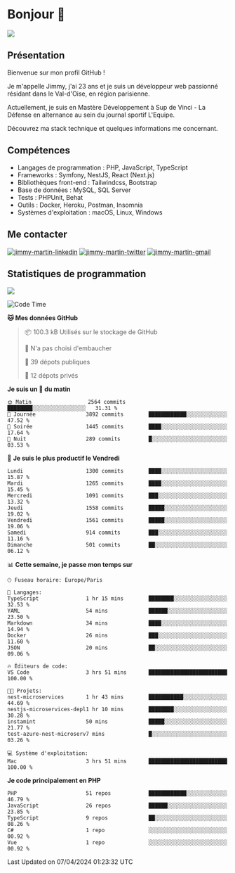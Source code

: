 # Bonjour 👋

![](https://komarev.com/ghpvc/?username=jimmy-martin&color=1a1b27)

## Présentation

Bienvenue sur mon profil GitHub !

Je m'appelle Jimmy, j'ai 23 ans et je suis un développeur web passionné résidant dans le Val-d'Oise, en région parisienne.

Actuellement, je suis en Mastère Développement à Sup de Vinci - La Défense en alternance au sein du journal sportif L'Equipe.

Découvrez ma stack technique et quelques informations me concernant.

## Compétences

- Langages de programmation : PHP, JavaScript, TypeScript
- Frameworks : Symfony, NestJS, React (Next.js)
- Bibliothèques front-end : Tailwindcss, Bootstrap
- Base de données : MySQL, SQL Server
- Tests : PHPUnit, Behat
- Outils : Docker, Heroku, Postman, Insomnia
- Systèmes d'exploitation : macOS, Linux, Windows

## Me contacter

<p>
<a href="https://www.linkedin.com/in/jimmy-martin-dev/" target="_blank"><img align="center" src="https://img.shields.io/badge/-LinkedIn-0077B5?style=for-the-badge&logo=Linkedin&logoColor=white" alt="jimmy-martin-linkedin"/></a>
<a href="https://twitter.com/jimmydev_" target="_blank"><img align="center" src="https://img.shields.io/badge/-Twitter-1DA1F2?style=for-the-badge&logo=Twitter&logoColor=white" alt="jimmy-martin-twitter"/></a>
<a href="mailto:jimmy.martin952@gmail.com" target="_blank"><img align="center" src="https://img.shields.io/badge/gmail-D14836?style=for-the-badge&logo=gmail&logoColor=white" alt="jimmy-martin-gmail"/></a>
</p>

## Statistiques de programmation

<a href="https://github-readme-stats.vercel.app/api/top-langs/?username=jimmy-martin&layout=compact">
  <img align="center" src="https://github-readme-stats.vercel.app/api/top-langs/?username=jimmy-martin&layout=compact"/>
</a>

<!--START_SECTION:waka-->
![Code Time](http://img.shields.io/badge/Code%20Time-1%2C972%20hrs%2021%20mins-blue)

**🐱 Mes données GitHub** 

> 📦 100.3 kB Utilisés sur le stockage de GitHub 
 > 
> 🚫 N'a pas choisi d'embaucher
 > 
> 📜 39 dépots publiques 
 > 
> 🔑 12 dépots privés 
 > 
**Je suis un 🐤 du matin** 

```text
🌞 Matin                  2564 commits        ████████░░░░░░░░░░░░░░░░░   31.31 % 
🌆 Journée                3892 commits        ████████████░░░░░░░░░░░░░   47.52 % 
🌃 Soirée                 1445 commits        ████░░░░░░░░░░░░░░░░░░░░░   17.64 % 
🌙 Nuit                   289 commits         █░░░░░░░░░░░░░░░░░░░░░░░░   03.53 % 
```
📅 **Je suis le plus productif le Vendredi** 

```text
Lundi                    1300 commits        ████░░░░░░░░░░░░░░░░░░░░░   15.87 % 
Mardi                    1265 commits        ████░░░░░░░░░░░░░░░░░░░░░   15.45 % 
Mercredi                 1091 commits        ███░░░░░░░░░░░░░░░░░░░░░░   13.32 % 
Jeudi                    1558 commits        █████░░░░░░░░░░░░░░░░░░░░   19.02 % 
Vendredi                 1561 commits        █████░░░░░░░░░░░░░░░░░░░░   19.06 % 
Samedi                   914 commits         ███░░░░░░░░░░░░░░░░░░░░░░   11.16 % 
Dimanche                 501 commits         ██░░░░░░░░░░░░░░░░░░░░░░░   06.12 % 
```


📊 **Cette semaine, je passe mon temps sur** 

```text
🕑︎ Fuseau horaire: Europe/Paris

💬 Langages: 
TypeScript               1 hr 15 mins        ████████░░░░░░░░░░░░░░░░░   32.53 % 
YAML                     54 mins             ██████░░░░░░░░░░░░░░░░░░░   23.50 % 
Markdown                 34 mins             ████░░░░░░░░░░░░░░░░░░░░░   14.94 % 
Docker                   26 mins             ███░░░░░░░░░░░░░░░░░░░░░░   11.60 % 
JSON                     20 mins             ██░░░░░░░░░░░░░░░░░░░░░░░   09.06 % 

🔥 Éditeurs de code: 
VS Code                  3 hrs 51 mins       █████████████████████████   100.00 % 

🐱‍💻 Projets: 
nest-microservices       1 hr 43 mins        ███████████░░░░░░░░░░░░░░   44.69 % 
nestjs-microservices-depl1 hr 10 mins        ████████░░░░░░░░░░░░░░░░░   30.28 % 
instamint                50 mins             █████░░░░░░░░░░░░░░░░░░░░   21.77 % 
test-azure-nest-microserv7 mins              █░░░░░░░░░░░░░░░░░░░░░░░░   03.26 % 

💻 Système d'exploitation: 
Mac                      3 hrs 51 mins       █████████████████████████   100.00 % 
```

**Je code principalement en PHP** 

```text
PHP                      51 repos            ████████████░░░░░░░░░░░░░   46.79 % 
JavaScript               26 repos            ██████░░░░░░░░░░░░░░░░░░░   23.85 % 
TypeScript               9 repos             ██░░░░░░░░░░░░░░░░░░░░░░░   08.26 % 
C#                       1 repo              ░░░░░░░░░░░░░░░░░░░░░░░░░   00.92 % 
Vue                      1 repo              ░░░░░░░░░░░░░░░░░░░░░░░░░   00.92 % 
```




 Last Updated on 07/04/2024 01:23:32 UTC
<!--END_SECTION:waka-->



